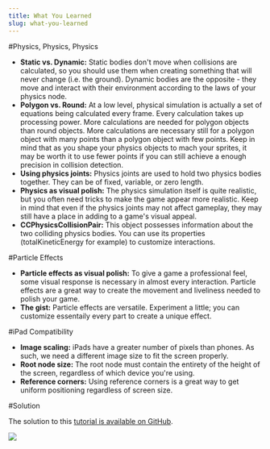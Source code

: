 ```yaml
---
title: What You Learned
slug: what-you-learned
---
```


#Physics, Physics, Physics

* **Static vs. Dynamic:** Static bodies don't move when collisions are calculated, so you should use them when creating something that will never change (i.e. the ground). Dynamic bodies are the opposite - they move and interact with their environment according to the laws of your physics node.
* **Polygon vs. Round:** At a low level, physical simulation is actually a set of equations being calculated every frame. Every calculation takes up processing power. More calculations are needed for polygon objects than round objects. More calculations are necessary still for a polygon object with many points than a polygon object with few points. Keep in mind that as you shape your physics objects to mach your sprites, it may be worth it to use fewer points if you can still achieve a enough precision in collision detection.
* **Using physics joints:** Physics joints are used to hold two physics bodies together. They can be of fixed, variable, or zero length.
* **Physics as visual polish:** The physics simulation itself is quite realistic, but you often need tricks to make the game appear more realistic. Keep in mind that even if the physics joints may not affect gameplay, they may still have a place in adding to a game's visual appeal.
* **CCPhysicsCollisionPair:** This object possesses information about the two colliding physics bodies. You can use its properties (totalKineticEnergy for example) to customize interactions.

#Particle Effects
* **Particle effects as visual polish:** To give a game a professional feel, some visual response is necessary in almost every interaction. Particle effects are a great way to create the movement and liveliness needed to polish your game.
* **The gist:** Particle effects are versatile. Experiment a little; you can customize essentaily every part to create a unique effect.

#iPad Compatibility
* **Image scaling:** iPads have a greater number of pixels than phones. As such, we need a different image size to fit the screen properly.
* **Root node size:** The root node must contain the entirety of the height of the screen, regardless of which device you're using.
* **Reference corners:** Using reference corners is a great way to get uniform positioning regardless of screen size.


#Solution

The solution to this [tutorial is available on GitHub](https://github.com/MakeSchool/PeevedPenguins-Swift).

![](https://static.makegameswith.us/gamernews_images/TVZ2mTmQpl/labtocat.png)